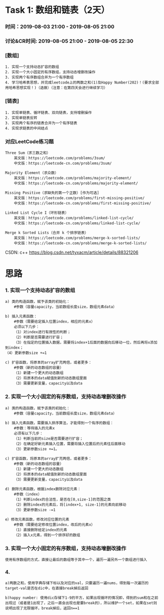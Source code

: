 # Task 1: 数组和链表（2天）
### 时间：2019-08-03 21:00 - 2019-08-05 21:00 
### 讨论&CR时间: 2019-08-05 21:00 - 2019-08-05 22:30

### [数组]
    1. 实现一个支持动态扩容的数组
    2. 实现一个大小固定的有序数组，支持动态增删改操作
    3. 实现两个有序数组合并为一个有序数组
    4. 学习哈希表思想，并完成leetcode上的两数之和(1)及Happy Number(202)！(要求全部用哈希思想实现！)（选做）（注意：在第四天会进行继续学习）

### [链表]
    1. 实现单链表、循环链表、双向链表，支持增删操作
    2. 实现单链表反转
    3. 实现两个有序的链表合并为一个有序链表
    4. 实现求链表的中间结点

### 对应LeetCode练习题
    Three Sum（求三数之和）
        英文版：https://leetcode.com/problems/3sum/
        中文版：https://leetcode-cn.com/problems/3sum/

    Majority Element（求众数）
        英文版：https://leetcode.com/problems/majority-element/
        中文版：https://leetcode-cn.com/problems/majority-element/

    Missing Positive（求缺失的第一个正数）[作为可选]
        英文版：https://leetcode.com/problems/first-missing-positive/
        中文版：https://leetcode-cn.com/problems/first-missing-positive/

    Linked List Cycle I（环形链表）
        英文版：https://leetcode.com/problems/linked-list-cycle/
        中文版：https://leetcode-cn.com/problems/linked-list-cycle/
        
    Merge k Sorted Lists（合并 k 个排序链表）
        英文版：https://leetcode.com/problems/merge-k-sorted-lists/
        中文版：https://leetcode-cn.com/problems/merge-k-sorted-lists/

CSDN: c++ https://blog.csdn.net/tyxacm/article/details/88321206

# 思路

### 1. 实现一个支持动态扩容的数组

    a) 类的构造函数，赋予该类的初始化：
        #参数（容量capacity，当前数组长度size，数组元素data）
    
    b) 插入元素函数：
        #参数（需要给定插入位置index，相应的元素x）
        必须以下几步：
        （1）对index进行有效性的判断；
        （2）判断是否需要进行扩容；
        （3）在指定的位置插入数据，需要将index+1后面的数据向后移动一位，然后再将x添加到index；
    （4）更新参数size +=1

    c) 扩容函数，将原本的array扩充两倍，或者更多：
        #参数（新的动态数组的容量）
        （1）新建一个更大的动态数组
        （2）将原本的data赋值到新的动态数组里面
        （3）需要更新变量，capacity以及data

### 2. 实现一个大小固定的有序数组，支持动态增删改操作
        
    a) 类的构造函数，赋予该类的初始化：
        #参数（容量capacity，当前数组长度size，数组元素data）
    
    b) 插入元素函数，需要插入排序算法，才能得到一个有序的数组：
        #参数：等待插入的元素x
        必须有以下几步：
        （1）判断当前的size是否需要进行扩容；
        （2）在确定好新元素插入位置，需要将插入位置后的元素往后面移动
        （3）更新参数size +=1。

    c) 扩容函数，将原本的array扩充两倍，或者更多：
        #参数（新的动态数组的容量）
        （1）新建一个更大的动态数组
        （2）将原本的data赋值到新的动态数组里面
        （3）需要更新变量，capacity以及data

    d) 删除元素函数，根据index删除对应元素：
        #参数（index）
        （1）判断index的合法性，是否在[0,size-1]的范围之类
        （2）删除index的元素后，将[index+1, size-1]的元素向前移动
        （3）更新参数size -=1

    e）修改元素函数，修改对应位置的元素
        #参数（需要给定修改位置index，改后的元素x）
        （1）直接删除给定index的元素
        （2）插入x元素，得到一个排序好的数组

### 3. 实现一个大小固定的有序数组，支持动态增删改操作
    使用有序数组的方式，直接让最后的数组等于其中一个，遍历一遍另外一个数组进行插入

### 4. 
    a)两数之和，使用字典存储下标以及对应的val，只要遍历一遍nums，得到每一次遍历的target-val是否在dic中，在直接break掉后返回

    b)happy number: 使用dic存储下1-9的平方，如果出现循环的情况即，得到的sum和在之前出现过（或者是1出现了，之后一直会出现也是要break的），所以维护一个set，如果在set则说明出现了无限循环，break掉后，返回n==1
